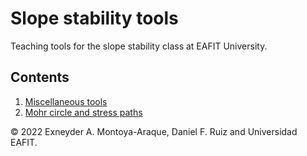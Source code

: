 # Slope stability tools

Teaching tools for the slope stability class at EAFIT University.

## Contents

1. [Miscellaneous tools](./notebooks/slope_stability_tools.ipynb)
1. [Mohr circle and stress paths](./notebooks/mohr_circles_and_stress_paths.ipynb)

© 2022 Exneyder A. Montoya-Araque, Daniel F. Ruiz and Universidad EAFIT.

